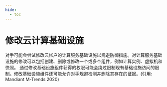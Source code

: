 ```yaml
---
hide:
  - toc
---
```


# 修改云计算基础设施

对手可能会尝试修改云帐户的计算服务基础设施以规避防御措施。对计算服务基础设施的修改可以包括创建、删除或修改一个或多个组件，例如计算实例、虚拟机和快照。  通过修改基础设施组件获得的权限可能会绕过限制现有基础设施访问的限制。修改基础设施组件还可能允许对手规避检测并删除其存在的证据。(引用: Mandiant M-Trends 2020)

